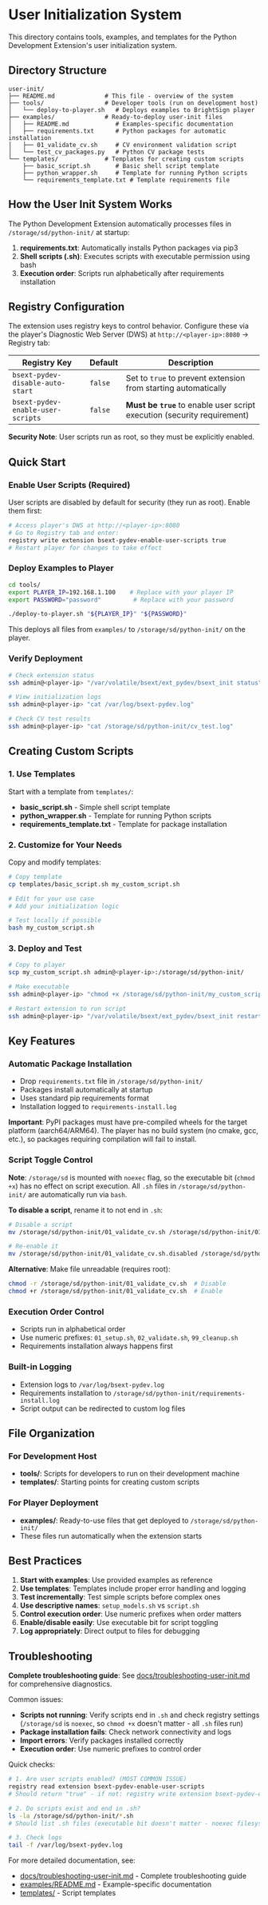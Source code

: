 # User Initialization System

This directory contains tools, examples, and templates for the Python Development Extension's user initialization system.

## Directory Structure

```
user-init/
├── README.md              # This file - overview of the system
├── tools/                 # Developer tools (run on development host)
│   └── deploy-to-player.sh   # Deploys examples to BrightSign player
├── examples/              # Ready-to-deploy user-init files
│   ├── README.md             # Examples-specific documentation  
│   ├── requirements.txt      # Python packages for automatic installation
│   ├── 01_validate_cv.sh     # CV environment validation script
│   └── test_cv_packages.py   # Python CV package tests
└── templates/             # Templates for creating custom scripts
    ├── basic_script.sh       # Basic shell script template
    ├── python_wrapper.sh     # Template for running Python scripts
    └── requirements_template.txt # Template requirements file
```

## How the User Init System Works

The Python Development Extension automatically processes files in `/storage/sd/python-init/` at startup:

1. **requirements.txt**: Automatically installs Python packages via pip3
2. **Shell scripts (.sh)**: Executes scripts with executable permission using bash
3. **Execution order**: Scripts run alphabetically after requirements installation

## Registry Configuration

The extension uses registry keys to control behavior. Configure these via the player's Diagnostic Web Server (DWS) at `http://<player-ip>:8080` → Registry tab:

| Registry Key | Default | Description |
|--------------|---------|-------------|
| `bsext-pydev-disable-auto-start` | `false` | Set to `true` to prevent extension from starting automatically |
| `bsext-pydev-enable-user-scripts` | `false` | **Must be `true`** to enable user script execution (security requirement) |

**Security Note**: User scripts run as root, so they must be explicitly enabled.

## Quick Start

### Enable User Scripts (Required)

User scripts are disabled by default for security (they run as root). Enable them first:

```bash
# Access player's DWS at http://<player-ip>:8080
# Go to Registry tab and enter:
registry write extension bsext-pydev-enable-user-scripts true
# Restart player for changes to take effect
```

### Deploy Examples to Player

```bash
cd tools/
export PLAYER_IP=192.168.1.100    # Replace with your player IP
export PASSWORD="password"         # Replace with your password

./deploy-to-player.sh "${PLAYER_IP}" "${PASSWORD}"
```

This deploys all files from `examples/` to `/storage/sd/python-init/` on the player.

### Verify Deployment

```bash
# Check extension status
ssh admin@<player-ip> "/var/volatile/bsext/ext_pydev/bsext_init status"

# View initialization logs
ssh admin@<player-ip> "cat /var/log/bsext-pydev.log"

# Check CV test results
ssh admin@<player-ip> "cat /storage/sd/python-init/cv_test.log"
```

## Creating Custom Scripts

### 1. Use Templates

Start with a template from `templates/`:

- **basic_script.sh** - Simple shell script template
- **python_wrapper.sh** - Template for running Python scripts  
- **requirements_template.txt** - Template for package installation

### 2. Customize for Your Needs

Copy and modify templates:

```bash
# Copy template
cp templates/basic_script.sh my_custom_script.sh

# Edit for your use case
# Add your initialization logic

# Test locally if possible
bash my_custom_script.sh
```

### 3. Deploy and Test

```bash
# Copy to player
scp my_custom_script.sh admin@<player-ip>:/storage/sd/python-init/

# Make executable
ssh admin@<player-ip> "chmod +x /storage/sd/python-init/my_custom_script.sh"

# Restart extension to run script
ssh admin@<player-ip> "/var/volatile/bsext/ext_pydev/bsext_init restart"
```

## Key Features

### Automatic Package Installation
- Drop `requirements.txt` file in `/storage/sd/python-init/`
- Packages install automatically at startup
- Uses standard pip requirements format
- Installation logged to `requirements-install.log`

**Important**: PyPI packages must have pre-compiled wheels for the target platform (aarch64/ARM64). The player has no build system (no cmake, gcc, etc.), so packages requiring compilation will fail to install.

### Script Toggle Control

**Note**: `/storage/sd` is mounted with `noexec` flag, so the executable bit (`chmod +x`) has no effect on script execution. All `.sh` files in `/storage/sd/python-init/` are automatically run via `bash`.

**To disable a script**, rename it to not end in `.sh`:
```bash
# Disable a script
mv /storage/sd/python-init/01_validate_cv.sh /storage/sd/python-init/01_validate_cv.sh.disabled

# Re-enable it
mv /storage/sd/python-init/01_validate_cv.sh.disabled /storage/sd/python-init/01_validate_cv.sh
```

**Alternative**: Make file unreadable (requires root):
```bash
chmod -r /storage/sd/python-init/01_validate_cv.sh  # Disable
chmod +r /storage/sd/python-init/01_validate_cv.sh  # Enable
```

### Execution Order Control
- Scripts run in alphabetical order
- Use numeric prefixes: `01_setup.sh`, `02_validate.sh`, `99_cleanup.sh`
- Requirements installation always happens first

### Built-in Logging
- Extension logs to `/var/log/bsext-pydev.log`
- Requirements installation to `/storage/sd/python-init/requirements-install.log`
- Script output can be redirected to custom log files

## File Organization

### For Development Host
- **tools/**: Scripts for developers to run on their development machine
- **templates/**: Starting points for creating custom scripts

### For Player Deployment  
- **examples/**: Ready-to-use files that get deployed to `/storage/sd/python-init/`
- These files run automatically when the extension starts

## Best Practices

1. **Start with examples**: Use provided examples as reference
2. **Use templates**: Templates include proper error handling and logging
3. **Test incrementally**: Test simple scripts before complex ones
4. **Use descriptive names**: `setup_models.sh` vs `script.sh`
5. **Control execution order**: Use numeric prefixes when order matters
6. **Enable/disable easily**: Use executable bit for script toggling
7. **Log appropriately**: Direct output to files for debugging

## Troubleshooting

**Complete troubleshooting guide**: See [docs/troubleshooting-user-init.md](../docs/troubleshooting-user-init.md) for comprehensive diagnostics.

Common issues:
- **Scripts not running**: Verify scripts end in `.sh` and check registry settings
  (`/storage/sd` is `noexec`, so `chmod +x` doesn't matter - all `.sh` files run)
- **Package installation fails**: Check network connectivity and logs
- **Import errors**: Verify packages installed correctly
- **Execution order**: Use numeric prefixes to control order

Quick checks:
```bash
# 1. Are user scripts enabled? (MOST COMMON ISSUE)
registry read extension bsext-pydev-enable-user-scripts
# Should return "true" - if not: registry write extension bsext-pydev-enable-user-scripts true

# 2. Do scripts exist and end in .sh?
ls -la /storage/sd/python-init/*.sh
# Should list .sh files (executable bit doesn't matter - noexec filesystem)

# 3. Check logs
tail -f /var/log/bsext-pydev.log
```

For more detailed documentation, see:
- [docs/troubleshooting-user-init.md](../docs/troubleshooting-user-init.md) - Complete troubleshooting guide
- [examples/README.md](examples/README.md) - Example-specific documentation
- [templates/](templates/) - Script templates